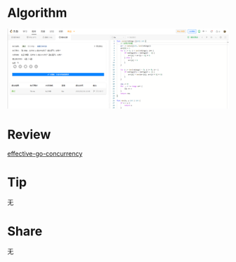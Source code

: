 # Algorithm

![算法](../../images/temp/ricardoyu-02-26-lc.png "算法")

# Review

[effective-go-concurrency](https://go.dev/doc/effective_go#concurrency)

# Tip

无

# Share

无
